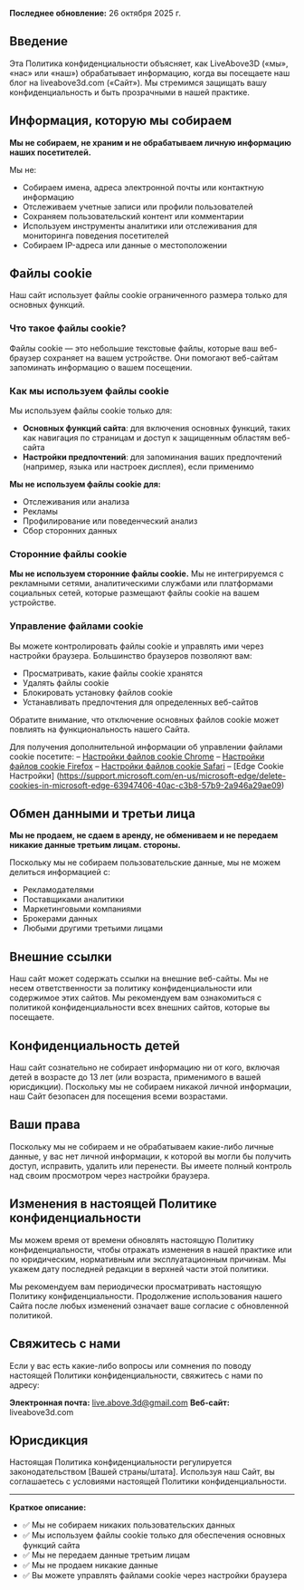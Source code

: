 **Последнее обновление:** 26 октября 2025 г.

## Введение

Эта Политика конфиденциальности объясняет, как LiveAbove3D («мы», «нас» или «наш») обрабатывает информацию, когда вы посещаете наш блог на liveabove3d.com («Сайт»). Мы стремимся защищать вашу конфиденциальность и быть прозрачными в нашей практике.

## Информация, которую мы собираем

**Мы не собираем, не храним и не обрабатываем личную информацию наших посетителей.**

Мы не:
- Собираем имена, адреса электронной почты или контактную информацию
- Отслеживаем учетные записи или профили пользователей
- Сохраняем пользовательский контент или комментарии
- Используем инструменты аналитики или отслеживания для мониторинга поведения посетителей
- Собираем IP-адреса или данные о местоположении

## Файлы cookie

Наш сайт использует  файлы cookie ограниченного размера только для основных функций.

### Что такое файлы cookie?

Файлы cookie — это небольшие текстовые файлы, которые ваш веб-браузер сохраняет на вашем устройстве. Они помогают веб-сайтам запоминать информацию о вашем посещении.

### Как мы используем файлы cookie

Мы используем файлы cookie только для:
- **Основных функций сайта**: для включения основных функций, таких как навигация по страницам и доступ к защищенным областям веб-сайта
- **Настройки предпочтений**: для запоминания ваших предпочтений (например, языка или настроек дисплея), если применимо

**Мы не используем файлы cookie для:**
- Отслеживания или анализа
- Рекламы
-  Профилирование или поведенческий анализ
- Сбор сторонних данных

### Сторонние файлы cookie

**Мы не используем сторонние файлы cookie.** Мы не интегрируемся с рекламными сетями, аналитическими службами или платформами социальных сетей, которые размещают файлы cookie на вашем устройстве.

### Управление файлами cookie

Вы можете контролировать файлы cookie и управлять ими через настройки браузера. Большинство браузеров позволяют вам:
- Просматривать, какие файлы cookie хранятся
- Удалять файлы cookie
- Блокировать установку файлов cookie
- Устанавливать предпочтения для определенных веб-сайтов

Обратите внимание, что отключение основных файлов cookie может повлиять на функциональность нашего Сайта.

Для получения дополнительной информации об управлении файлами cookie посетите:
– [Настройки файлов cookie Chrome](https://support.google.com/chrome/answer/95647)
– [Настройки файлов cookie Firefox](https://support.mozilla.org/en-US/kb/cookies-information-websites-store-on-your-computer)
– [Настройки файлов cookie Safari](https://support.apple.com/guide/safari/manage-cookies-sfri11471/mac)
– [Edge Cookie  Настройки] (https://support.microsoft.com/en-us/microsoft-edge/delete-cookies-in-microsoft-edge-63947406-40ac-c3b8-57b9-2a946a29ae09)

## Обмен данными и третьи лица

**Мы не продаем, не сдаем в аренду, не обмениваем и не передаем никакие данные третьим лицам.  стороны.**

Поскольку мы не собираем пользовательские данные, мы не можем делиться информацией с:
- Рекламодателями
- Поставщиками аналитики
- Маркетинговыми компаниями
- Брокерами данных
- Любыми другими третьими лицами

## Внешние ссылки

Наш сайт может содержать ссылки на внешние веб-сайты. Мы не несем ответственности за политику конфиденциальности или содержимое этих сайтов. Мы рекомендуем вам ознакомиться с политикой конфиденциальности всех внешних сайтов, которые вы посещаете.

## Конфиденциальность детей

Наш сайт сознательно не собирает информацию ни от кого, включая детей в возрасте до 13 лет (или возраста, применимого в вашей юрисдикции). Поскольку мы не собираем никакой личной информации, наш Сайт безопасен для посещения всеми возрастами.

## Ваши права

Поскольку мы не собираем и не обрабатываем какие-либо личные данные, у вас нет личной информации, к которой вы могли бы получить доступ, исправить, удалить или перенести. Вы имеете полный контроль над своим просмотром через настройки браузера.

## Изменения в настоящей Политике конфиденциальности

Мы можем время от времени обновлять настоящую Политику конфиденциальности, чтобы отражать изменения в нашей практике или по юридическим, нормативным или эксплуатационным причинам. Мы укажем дату последней редакции в верхней части этой политики.

Мы рекомендуем вам периодически просматривать настоящую Политику конфиденциальности. Продолжение использования нашего Сайта после любых изменений означает ваше согласие с обновленной политикой.

## Свяжитесь с нами

Если у вас есть какие-либо вопросы или сомнения по поводу настоящей Политики конфиденциальности, свяжитесь с нами по адресу:

**Электронная почта:** live.above.3d@gmail.com
**Веб-сайт:** liveabove3d.com

## Юрисдикция

Настоящая Политика конфиденциальности регулируется законодательством [Вашей страны/штата]. Используя наш Сайт, вы соглашаетесь с условиями настоящей Политики конфиденциальности.

---

**Краткое описание:**
- ✅ Мы не собираем никаких пользовательских данных
- ✅ Мы используем файлы cookie только для обеспечения основных функций сайта
- ✅ Мы не передаем данные третьим лицам
- ✅ Мы не продаем никакие данные
- ✅ Вы можете управлять файлами cookie через настройки браузера
